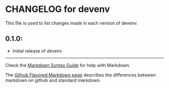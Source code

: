 # CHANGELOG for devenv

This file is used to list changes made in each version of devenv.

## 0.1.0:

* Initial release of devenv

- - -
Check the [Markdown Syntax Guide](http://daringfireball.net/projects/markdown/syntax) for help with Markdown.

The [Github Flavored Markdown page](http://github.github.com/github-flavored-markdown/) describes the differences between markdown on github and standard markdown.
